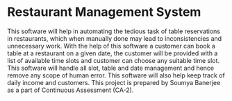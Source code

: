 # Restaurant Management System

This software will help in automating the tedious task of table reservations in restaurants, which when manually done may lead to inconsistencies and unnecessary work. With the help of this software a customer can book a table at a restaurant on a given date, the customer will be provided with a list of available time slots and customer can choose any suitable time slot. This software will handle all slot, table and date management and hence remove any scope of human error. This software will also help keep track of daily income and customers. This project is prepared by Soumya Banerjee as a part of Continuous Assessment (CA-2).
